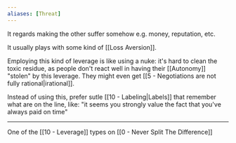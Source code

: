 ```yaml
---
aliases: [Threat]
---
```


It regards making the other suffer somehow e.g. money, reputation, etc.

It usually plays with some kind of [[Loss Aversion]].

Employing this kind of leverage is like using a nuke: it's hard to clean the toxic residue, as people don't react well in having their [[Autonomy]] "stolen" by this leverage. They might even get [[5 - Negotiations are not fully rational|irational]].

Instead of using this, prefer sutle [[10 - Labeling|Labels]] that remember what are on the line, like: "it seems you strongly value the fact that you've always paid on time"

---

One of the [[10 - Leverage]] types on [[0 - Never Split The Difference]]
